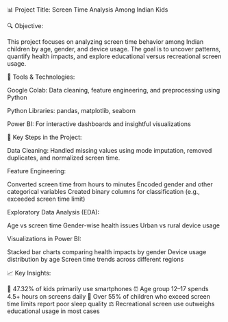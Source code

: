 📊 Project Title: Screen Time Analysis Among Indian Kids


🔍 Objective:

This project focuses on analyzing screen time behavior among Indian children by age, gender, and device usage. The goal is to uncover patterns, quantify health impacts, and explore educational versus recreational screen usage.

📁 Tools & Technologies:

Google Colab: Data cleaning, feature engineering, and preprocessing using Python

Python Libraries: pandas, matplotlib, seaborn

Power BI: For interactive dashboards and insightful visualizations

🔧 Key Steps in the Project:

Data Cleaning: Handled missing values using mode imputation, removed duplicates, and normalized screen time.

Feature Engineering:

Converted screen time from hours to minutes
Encoded gender and other categorical variables
Created binary columns for classification (e.g., exceeded screen time limit)

Exploratory Data Analysis (EDA):

Age vs screen time
Gender-wise health issues
Urban vs rural device usage

Visualizations in Power BI:

Stacked bar charts comparing health impacts by gender
Device usage distribution by age
Screen time trends across different regions

📈 Key Insights:


📱 47.32% of kids primarily use smartphones
⏰ Age group 12–17 spends 4.5+ hours on screens daily
🛌 Over 55% of children who exceed screen time limits report poor sleep quality
⚖️ Recreational screen use outweighs educational usage in most cases
